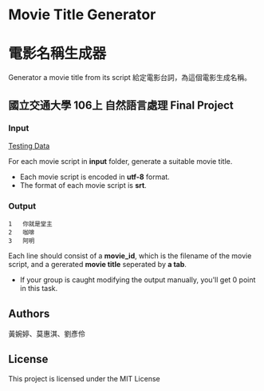 # Movie Title Generator
# 電影名稱生成器

Generator a movie title from its script
給定電影台詞，為這個電影生成名稱。

## 國立交通大學 106上 自然語言處理 Final Project

### Input

[Testing Data](https://drive.google.com/drive/folders/1jAI94JX0Hq_ed04S86jyS-_H0HgmTSfV?usp=sharing)

For each movie script in **input** folder, generate a suitable movie title.

* Each movie script is encoded in **utf-8** format.
* The format of each movie script is **srt**.

### Output
```
1	你就是堂主
2	咖啡
3	阿明
```

Each line should consist of a **movie_id**, which is the filename of the movie script, and a gererated **movie title** seperated by **a tab**.

* If your group is caught modifying the output manually, you'll get 0 point in this task.

## Authors

黃婉婷、莫惠淇、劉彥伶

## License

This project is licensed under the MIT License